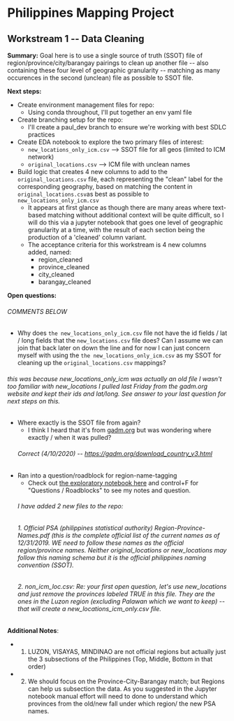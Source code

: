 # Philippines Mapping Project

## Workstream 1 -- Data Cleaning

**Summary:** Goal here is to use a single source of truth (SSOT) file of region/province/city/barangay pairings to clean up another file -- also containing these four level of geographic granularity -- matching as many occurences in the second (unclean) file as possible to SSOT file.

**Next steps:**
- Create environment management files for repo:
    - Using conda throughout, I'll put together an env yaml file
- Create branching setup for the repo:
    - I'll create a paul_dev branch to ensure we're working with best SDLC practices
- Create EDA notebook to explore the two primary files of interest:
    - `new_locations_only_icm.csv` --> SSOT file for all geos (limited to ICM network)
    - `original_locations.csv` --> ICM file with unclean names 
- Build logic that creates 4 new columns to add to the `original_locations.csv` file, each representing the "clean" label for the corresponding geography, based on matching the content in `original_locations.csv`as best as possible to `new_locations_only_icm.csv`
    - It appears at first glance as though there are many areas where text-based matching without additional context will be quite difficult, so I will do this via a jupyter notebook that goes one level of geographic granularity at a time, with the result of each section being the production of a 'cleaned' column variant. 
    - The acceptance criteria for this workstream is 4 new columns added, named:
        - region_cleaned
        - province_cleaned
        - city_cleaned
        - barangay_cleaned

**Open questions:**
###### COMMENTS BELOW
- Why does `the new_locations_only_icm.csv` file not have the id fields / lat / long fields that the `new_locations.csv` file does? Can I assume we can join that back later on down the line and for now I can just concern myself with using the `the new_locations_only_icm.csv` as my SSOT for cleaning up the `original_locations.csv` mappings? 
###### this was because new_locations_only_icm was actually an old file I wasn't too familiar with new_locations I pulled last Friday from the gadm.org website and kept their ids and lat/long. See answer to your last question for next steps on this.
- Where exactly is the SSOT file from again?
    - I think I heard that it's from [gadm.org](gadm.org) but was wondering where exactly / when it was pulled?
    ###### Correct (4/10/2020) -- https://gadm.org/download_country_v3.html
- Ran into a question/roadblock for region-name-tagging
    - Check out [the exploratory notebook here](https://github.com/caremin-tech/ph-mapping/blob/master/data_cleaning_workstream/data_cleaning_workbook.ipynb) and control+F for "Questions / Roadblocks" to see my notes and question. 
    ###### I have added 2 new files to the repo: 
    ###### 1. Official PSA (philippines statistical authority) Region-Province-Names.pdf (this is the complete official list of the current names as of 12/31/2019. WE need to follow these names as the official region/province names. Neither original_locations or new_locations may follow this naming schema but it is the official philippines naming convention (SSOT).
    ###### 2. non_icm_loc.csv: Re: your first open question, let's use new_locations and just remove the provinces labeled TRUE in this file. They are the ones in the Luzon region (excluding Palawan which we want to keep) -- that will create a new_locations_icm_only.csv file. 
   
**Additional Notes**: 
- 1. LUZON, VISAYAS, MINDINAO are not official regions but actually just the 3 subsections of the Philippines (Top, Middle, Bottom in that order)
- 2. We should focus on the Province-City-Barangay match; but Regions can help us subsection the data. As you suggested in the Jupyter notebook manual effort will need to done to understand which provinces from the old/new fall under which region/ the new PSA names.

